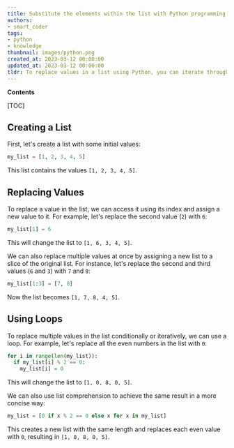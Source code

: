 ```yaml
---
title: Substitute the elements within the list with Python programming
authors:
- smart_coder
tags:
- python
- knowledge
thumbnail: images/python.png
created_at: 2023-03-12 00:00:00
updated_at: 2023-03-12 00:00:00
tldr: To replace values in a list using Python, you can iterate through the list and use indexing and assignment to replace the values.
---
```


**Contents**

[TOC]

## Creating a List

First, let's create a list with some initial values:

```python
my_list = [1, 2, 3, 4, 5]
```

This list contains the values `[1, 2, 3, 4, 5]`.

## Replacing Values

To replace a value in the list, we can access it using its index and assign a new value to it. For example, let's replace the second value (`2`) with `6`:

```python
my_list[1] = 6
```

This will change the list to `[1, 6, 3, 4, 5]`.

We can also replace multiple values at once by assigning a new list to a slice of the original list. For instance, let's replace the second and third values (`6` and `3`) with `7` and `8`:

```python
my_list[1:3] = [7, 8]
```

Now the list becomes `[1, 7, 8, 4, 5]`.

## Using Loops

To replace multiple values in the list conditionally or iteratively, we can use a loop. For example, let's replace all the even numbers in the list with `0`:

```python
for i in range(len(my_list)):
  if my_list[i] % 2 == 0:
    my_list[i] = 0
```

This will change the list to `[1, 0, 8, 0, 5]`.

We can also use list comprehension to achieve the same result in a more concise way:

```python
my_list = [0 if x % 2 == 0 else x for x in my_list]
```

This creates a new list with the same length and replaces each even value with `0`, resulting in `[1, 0, 8, 0, 5]`.
